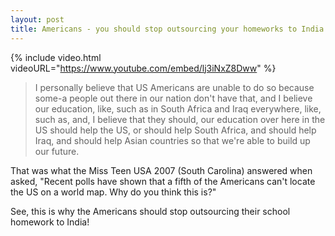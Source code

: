 ```yaml
---
layout: post
title: Americans - you should stop outsourcing your homeworks to India
---
```


{% include video.html videoURL="https://www.youtube.com/embed/lj3iNxZ8Dww" %}


> I personally believe that US Americans are unable to do so because some-a people out there in our nation don't have that, and I believe our education, like, such as in South Africa and Iraq everywhere, like, such as, and, I believe that they should, our education over here in the US should help the US, or should help South Africa, and should help Iraq, and should help Asian countries so that we're able to build up our future.

That was what the Miss Teen USA 2007 (South Carolina) answered when asked, "Recent polls have shown that a fifth of the Americans can't locate the US on a world map. Why do you think this is?"

See, this is why the Americans should stop outsourcing their school homework to India!